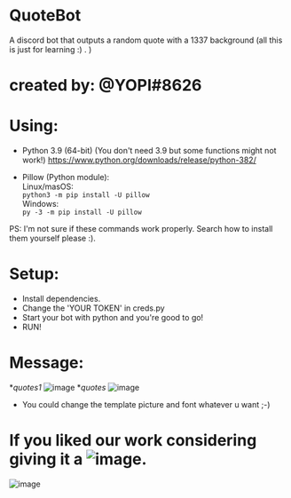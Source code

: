 # QuoteBot
A discord bot that outputs a random quote with a 1337 background (all this is just for learning :) . )
# created by: @YOPI#8626

# Using:
- Python 3.9 (64-bit) (You don't need 3.9 but some functions might not work!)
https://www.python.org/downloads/release/python-382/

- Pillow (Python module):<br />
Linux/masOS:<br />
`python3 -m pip install -U pillow`<br />
Windows:<br />
`py -3 -m pip install -U pillow`

PS: I'm not sure if these commands work properly. Search how to install them yourself please :).

# Setup:
- Install dependencies.
- Change the 'YOUR TOKEN' in creds.py
- Start your bot with python and you're good to go!
- RUN!
# Message:
**quotes1*
![image](https://user-images.githubusercontent.com/49567393/134753582-ee1e4c2c-b0f4-47e2-92b8-f157d5ff2025.png)
**quotes*
![image](https://user-images.githubusercontent.com/49567393/134753454-9dc0d7fb-a8e9-424d-b634-3fc08e78a17b.png)
- You could change the template picture and font whatever u want ;-)
# If you liked our work considering giving it a ![image](https://user-images.githubusercontent.com/49567393/134269471-c8a59e6e-b148-48d6-a9a2-d2e35a6f9bf1.png).
![image](https://user-images.githubusercontent.com/49567393/134269837-da35528d-9112-4542-ac3e-ac485df58ad6.png)
